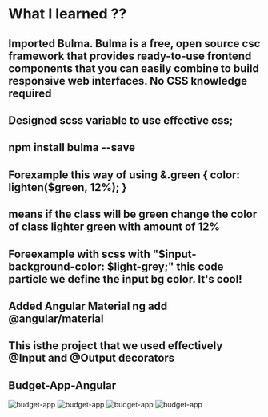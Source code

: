 # What I learned ??

## Imported Bulma. Bulma is a free, open source csc framework that provides ready-to-use frontend components that you can easily combine to build responsive web interfaces. No CSS knowledge required <br>
## Designed scss variable to use effective css;
## npm install bulma --save
## Forexample this way of using  &.green { color: lighten($green, 12%); }
## means if the class will be green change the color of class lighter green with amount of 12%
## Foreexample with scss with "$input-background-color: $light-grey;" this code particle we define the input bg color. It's cool!
## Added Angular Material ng add @angular/material 
## This isthe project that we used effectively @Input and @Output decorators

 ## Budget-App-Angular
<img
  src="budget-app\src\assets\1.jpeg"
  alt="budget-app"
  style="display: inline-block; margin: 0 auto; max-width: 300px">
  <img
  src="budget-app\src\assets\2.jpeg"
  alt="budget-app"
  style="display: inline-block; margin: 0 auto; max-width: 300px">
  <img
  src="budget-app\src\assets\3.jpeg"
  alt="budget-app"
  style="display: inline-block; margin: 0 auto; max-width: 300px">
   <img
  src="budget-app\src\assets\4.jpeg"
  alt="budget-app"
  style="display: inline-block; margin: 0 auto; max-width: 300px">

